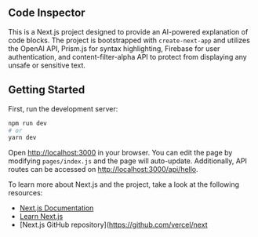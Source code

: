 ## Code Inspector

This is a Next.js project designed to provide an AI-powered explanation of code blocks. The project is bootstrapped with `create-next-app` and utilizes the OpenAI API, Prism.js for syntax highlighting, Firebase for user authentication, and content-filter-alpha API to protect from displaying any unsafe or sensitive text.

## Getting Started

First, run the development server:

```bash
npm run dev
# or
yarn dev
```

Open [http://localhost:3000](http://localhost:3000) in your browser. You can edit the page by modifying `pages/index.js` and the page will auto-update. Additionally, API routes can be accessed on [http://localhost:3000/api/hello](http://localhost:3000/api/hello).

To learn more about Next.js and the project, take a look at the following resources:
- [Next.js Documentation](https://nextjs.org/docs) 
- [Learn Next.js](https://nextjs.org/learn)
- [Next.js GitHub repository](https://github.com/vercel/next
